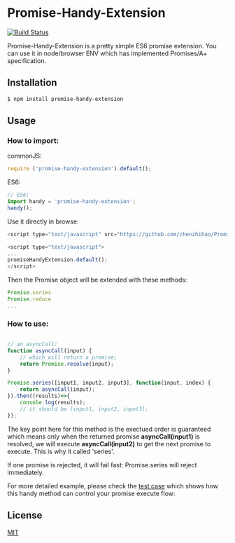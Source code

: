 # Promise-Handy-Extension

[![Build Status](https://travis-ci.org/chenzhihao/Promise-Handy-Extensions.svg)](https://travis-ci.org/chenzhihao/Promise-Handy-Extensions)

Promise-Handy-Extension is a pretty simple ES6 promise extension. You can use it in node/browser ENV which has implemented Promises/A+ specification.


## Installation
```bash
$ npm install promise-handy-extension
```

## Usage

### How to import:

commonJS:

```js
require ('promise-handy-extension').default();
```

ES6:

```js
// ES6:
import handy = 'promise-handy-extension';
handy();
```

Use it directly in browse:

```js
<script type="text/javascript" src="https://github.com/chenzhihao/Promise-Handy-Extensions/releases/download/1.0/promiseHandyExtension.min.js"></script>

<script type="text/javascript">
...	
promiseHandyExtension.default();
</script>
```

Then the Promise object will be extended with these methods:

```js
Promise.series
Promise.reduce
...
```

### How to use:
```js

// an asyncCall:
function asyncCall(input) {
	// which will return a promise;
	return Promise.resolve(input);
}

Promise.series([input1, input2, input3], function(input, index) {
	return asyncCall(input);
}).then((results)=>{
	console.log(results);
	// it should be [input1, input2, input3];
});
```
The key point here for this method is the exectued order is guaranteed which means only when the returned promise **asyncCall(input1)** is resolved, we will execute **asyncCall(input2)** to get the next promise to execute. This is why it called 'series'.

If one promise is rejected, it will fail fast: Promise.series will reject immediately.

For more detailed example, please check the [test case](https://github.com/chenzhihao/Promise-Handy-Extensions/blob/master/test/series.js) which shows how this handy method can control your promise execute flow:



## License
[MIT](https://tldrlegal.com/license/mit-license)